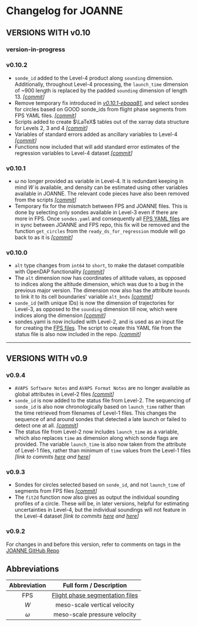 # Changelog for JOANNE

## **VERSIONS WITH v0.10**

### version-in-progress

###  v0.10.2

- `sonde_id` added to the Level-4 product along `sounding` dimension. Additionally, throughout Level-4 processing, the `launch_time` dimension of ~900 length is replaced by the padded `sounding` dimension of length 13. *[[commit](https://github.com/Geet-George/JOANNE/commit/223f11b3962a57de8b3cf4d71013ab66a121a513)]*
- Remove temporary fix introduced in *[v0.10.1-ebaaa81](https://github.com/Geet-George/JOANNE/commit/ebaaa818d61c7138e1087d5c7c0847093e1dab9b)*, and select sondes for circles based on GOOD sonde_ids from flight phase segments from FPS YAML files. *[[commit](https://github.com/Geet-George/JOANNE/commit/d173dffaa0fdfd691024297587abe56f28e1eb97)]*
- Scripts added to create $\LaTeX$ tables out of the xarray data structure for Levels 2, 3 and 4 *[[commit](https://github.com/Geet-George/JOANNE/commit/d9c960114f67a38047b753ca7d6506a02f7d75d0)]*
- Variables of standard errors added as ancillary variables to Level-4 *[[commit](https://github.com/Geet-George/JOANNE/commit/f7be804f929fe92def8573f75343ddcad9613736)]*
- Functions now included that will add standard error estimates of the regression variables to Level-4 dataset *[[commit](https://github.com/Geet-George/JOANNE/commit/6637e3fd5839f06900fde6ecddfd00a0f64d7022)]*

### v0.10.1

- $\omega$ no longer provided as variable in Level-4. It is redundant keeping in mind $W$ is available, and density can be estimated using other variables available in JOANNE. The relevant code pieces have also been removed from the scripts *[[commit](https://github.com/Geet-George/JOANNE/commit/0694b6136db896b541022126508a0ce0705d1c53)]*
- Temporary fix for the mismatch between FPS and JOANNE files. This is done by selecting only sondes available in Level-3 even if there are more in FPS. Once `sondes.yaml` and consequently all [FPS YAML files](https://github.com/eurec4a/flight-phase-separation/tree/master/flight_phase_files) are in sync between JOANNE and FPS repo, this fix will be removed and the function `get_circles` from the `ready_ds_for_regression` module will go back to as it is *[[commit](https://github.com/Geet-George/JOANNE/commit/ebaaa818d61c7138e1087d5c7c0847093e1dab9b)]*

### v0.10.0

- `alt` type changes from `int64` to `short`, to make the dataset compatible with OpenDAP functionality *[[commit](https://github.com/Geet-George/JOANNE/commit/cf3d1921764cc41194c4d1c71a2b4ad66ecbaa0e)]*
- The `alt` dimension now has coordinates of altitude values, as opposed to  indices along the altitude dimension, which was due to a bug in the previous major version. The dimension now also has the attribute `bounds` to link it to its cell boundaries' variable `alt_bnds` *[[commit](https://github.com/Geet-George/JOANNE/commit/f517fd49c2d7dc903e1a07a9c9ae14035756123a)]*
- `sonde_id` (with unique IDs) is now the dimension of trajectories for Level-3, as opposed to the `sounding` dimension till now, which were indices along the dimension *[[commit](https://github.com/Geet-George/JOANNE/commit/c304e4039963791db3b3b5e80ef21697fb0ad7a0)]*
- sondes.yaml is now included with Level-2, and is used as an input file for creating the [FPS files](https://github.com/eurec4a/flight-phase-separation). The script to create this YAML file from the status file is also now included in the repo. *[[commit](https://github.com/Geet-George/JOANNE/commit/0f028f22931aef99c65f82d1579dcc3a8ea67cfb)]* 

---
## **VERSIONS WITH v0.9**

### v0.9.4

- `AVAPS Software Notes` and `AVAPS Format Notes` are no longer available as global attributes in Level-2 files *[[commit](https://github.com/Geet-George/JOANNE/commit/5a57201fe90cefe22ce65a235bfffe0f5f291ac9)]*
- `sonde_id` is now added to the status file from Level-2. The sequencing of `sonde_id` is also now chronologically based on `launch_time` rather than the time retrieved from filenames of Level-1 files. This changes the sequence of and around sondes that detected a late launch or failed to detect one at all. *[[commit](https://github.com/Geet-George/JOANNE/commit/98b8aa1ff9ec71edaeb21a0933287f542638e786)]*
- The status file from Level-2 now includes `launch_time` as a variable, which also replaces `time` as dimension along which sonde flags are provided. The variable `launch_time` is also now taken from the attribute of Level-1 files, rather than minimum of `time` values from the Level-1 files *[link to commits [here](https://github.com/Geet-George/JOANNE/commit/f02cdb9de50c2149edef9cce9afb0c51b3c5a429) and [here](https://github.com/Geet-George/JOANNE/commit/e9d147f9cf1961887f20ac3810cf9dbae331d7a1)]*

### v0.9.3

- Sondes for circles selected based on `sonde_id`, and not `launch_time` of segments from FPS files *[[commit](https://github.com/Geet-George/JOANNE/commit/b15599feec221e59416eb0ec741ba702850639f8)]*
- The `fit2d` function now also gives as output the individual sounding profiles of a circle. These will be, in later versions, helpful for estimating uncertainties in Level-4, but the individual soundings will not feature in the Level-4 dataset *[link to commits [here](https://github.com/Geet-George/JOANNE/commit/7d969d28ab6bd22efd8e4e02704f9772c5b64f3b) and [here](https://github.com/Geet-George/JOANNE/commit/e75a37c421c13108a64f6483d9afa467e4ceb306)]*

### v0.9.2

For changes in and before this version, refer to comments on tags in the [JOANNE GitHub Repo](https://github.com/Geet-George/JOANNE)

## Abbreviations

| Abbreviation |                                Full form / Description                                |
| :----------: | :-----------------------------------------------------------------------------------: |
|     FPS      | [Flight phase segmentation files](https://github.com/eurec4a/flight-phase-separation) |
|     $W$      |                             meso-scale vertical velocity                              |
|   $\omega$   |                             meso-scale pressure velocity                              |

